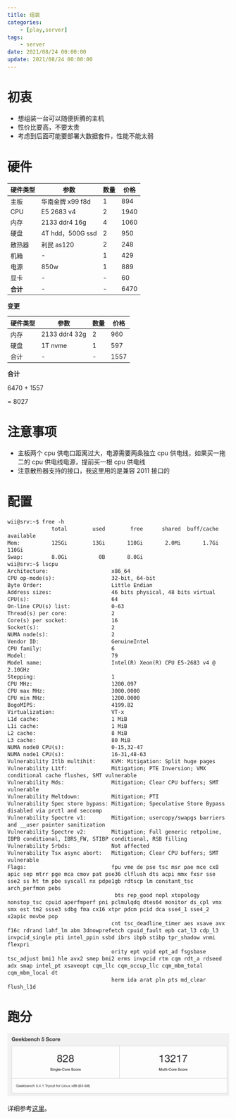 ```yaml
---
title: 组装
categories: 
	- [play,server]
tags:
	- server
date: 2021/08/24 00:00:00
update: 2021/08/24 00:00:00
---
```


# 初衷

- 想组装一台可以随便折腾的主机
- 性价比要高，不要太贵
- 考虑到后面可能要部署大数据套件，性能不能太弱

# 硬件

| 硬件类型 | 参数             | 数量 | 价格 |
| -------- | ---------------- | ---- | ---- |
| 主板     | 华南金牌 x99 f8d | 1    | 894  |
| CPU      | E5 2683 v4       | 2    | 1940 |
| 内存     | 2133 ddr4 16g    | 4    | 1060 |
| 硬盘     | 4T hdd，500G ssd | 2    | 950  |
| 散热器   | 利民 as120       | 2    | 248  |
| 机箱     | -                | 1    | 429  |
| 电源     | 850w             | 1    | 889  |
| 显卡     | -                | -    | 60   |
| **合计** | -                | -    | 6470 |

**变更**

| 硬件类型 | 参数          | 数量 | 价格 |
| -------- | ------------- | ---- | ---- |
| 内存     | 2133 ddr4 32g | 2    | 960  |
| 硬盘     | 1T nvme       | 1    | 597  |
| 合计     | -             | -    | 1557 |

**合计**

6470 + 1557 

= 8027

# 注意事项

- 主板两个 cpu 供电口距离过大，电源需要两条独立 cpu 供电线，如果买一拖二的 cpu 供电线电源，提前买一根 cpu 供电线
- 注意散热器支持的接口，我这里用的是兼容 2011 接口的

# 配置

```shell
wii@srv:~$ free -h
              total        used        free      shared  buff/cache   available
Mem:          125Gi        13Gi       110Gi       2.0Mi       1.7Gi       110Gi
Swap:         8.0Gi          0B       8.0Gi
wii@srv:~$ lscpu
Architecture:                    x86_64
CPU op-mode(s):                  32-bit, 64-bit
Byte Order:                      Little Endian
Address sizes:                   46 bits physical, 48 bits virtual
CPU(s):                          64
On-line CPU(s) list:             0-63
Thread(s) per core:              2
Core(s) per socket:              16
Socket(s):                       2
NUMA node(s):                    2
Vendor ID:                       GenuineIntel
CPU family:                      6
Model:                           79
Model name:                      Intel(R) Xeon(R) CPU E5-2683 v4 @ 2.10GHz
Stepping:                        1
CPU MHz:                         1200.097
CPU max MHz:                     3000.0000
CPU min MHz:                     1200.0000
BogoMIPS:                        4199.82
Virtualization:                  VT-x
L1d cache:                       1 MiB
L1i cache:                       1 MiB
L2 cache:                        8 MiB
L3 cache:                        80 MiB
NUMA node0 CPU(s):               0-15,32-47
NUMA node1 CPU(s):               16-31,48-63
Vulnerability Itlb multihit:     KVM: Mitigation: Split huge pages
Vulnerability L1tf:              Mitigation; PTE Inversion; VMX conditional cache flushes, SMT vulnerable
Vulnerability Mds:               Mitigation; Clear CPU buffers; SMT vulnerable
Vulnerability Meltdown:          Mitigation; PTI
Vulnerability Spec store bypass: Mitigation; Speculative Store Bypass disabled via prctl and seccomp
Vulnerability Spectre v1:        Mitigation; usercopy/swapgs barriers and __user pointer sanitization
Vulnerability Spectre v2:        Mitigation; Full generic retpoline, IBPB conditional, IBRS_FW, STIBP conditional, RSB filling
Vulnerability Srbds:             Not affected
Vulnerability Tsx async abort:   Mitigation; Clear CPU buffers; SMT vulnerable
Flags:                           fpu vme de pse tsc msr pae mce cx8 apic sep mtrr pge mca cmov pat pse36 clflush dts acpi mmx fxsr sse sse2 ss ht tm pbe syscall nx pdpe1gb rdtscp lm constant_tsc arch_perfmon pebs
                                  bts rep_good nopl xtopology nonstop_tsc cpuid aperfmperf pni pclmulqdq dtes64 monitor ds_cpl vmx smx est tm2 ssse3 sdbg fma cx16 xtpr pdcm pcid dca sse4_1 sse4_2 x2apic movbe pop
                                 cnt tsc_deadline_timer aes xsave avx f16c rdrand lahf_lm abm 3dnowprefetch cpuid_fault epb cat_l3 cdp_l3 invpcid_single pti intel_ppin ssbd ibrs ibpb stibp tpr_shadow vnmi flexpri
                                 ority ept vpid ept_ad fsgsbase tsc_adjust bmi1 hle avx2 smep bmi2 erms invpcid rtm cqm rdt_a rdseed adx smap intel_pt xsaveopt cqm_llc cqm_occup_llc cqm_mbm_total cqm_mbm_local dt
                                 herm ida arat pln pts md_clear flush_l1d
```

# 跑分

![image-20210824204253078](assembly/image-20210824204253078.png)

详细参考[这里](https://browser.geekbench.com/v5/cpu/9471222)。